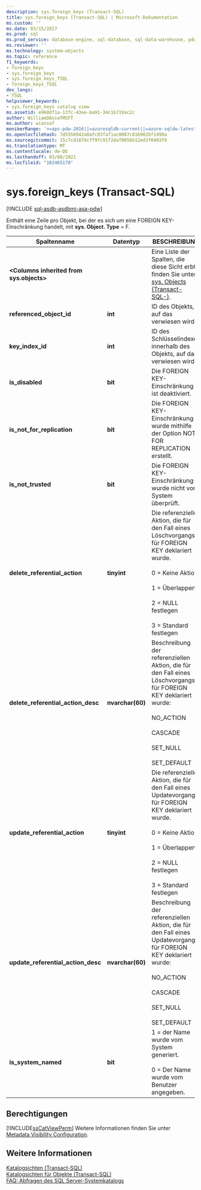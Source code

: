 ```yaml
---
description: sys.foreign_keys (Transact-SQL)
title: sys.foreign_keys (Transact-SQL) | Microsoft-Dokumentation
ms.custom: ''
ms.date: 03/15/2017
ms.prod: sql
ms.prod_service: database-engine, sql-database, sql-data-warehouse, pdw
ms.reviewer: ''
ms.technology: system-objects
ms.topic: reference
f1_keywords:
- foreign_keys
- sys.foreign_keys
- sys.foreign_keys_TSQL
- foreign_keys_TSQL
dev_langs:
- TSQL
helpviewer_keywords:
- sys.foreign_keys catalog view
ms.assetid: e960df1a-13fc-43ee-ba91-34c1b719ac2c
author: WilliamDAssafMSFT
ms.author: wiassaf
monikerRange: '>=aps-pdw-2016||=azuresqldb-current||=azure-sqldw-latest||>=sql-server-2016||>=sql-server-linux-2017||=azuresqldb-mi-current'
ms.openlocfilehash: 7d5558942a0afc83fa71ac0087c816902bf1498a
ms.sourcegitcommit: 15c7cd187dcff9fc91f2daf0056b12ed3f0403f0
ms.translationtype: MT
ms.contentlocale: de-DE
ms.lasthandoff: 03/08/2021
ms.locfileid: "102465178"
---
```

# <a name="sysforeign_keys-transact-sql"></a>sys.foreign_keys (Transact-SQL)
[!INCLUDE [sql-asdb-asdbmi-asa-pdw](../../includes/applies-to-version/sql-asdb-asdbmi-asa-pdw.md)]

  Enthält eine Zeile pro Objekt, bei der es sich um eine FOREIGN KEY-Einschränkung handelt, mit **sys. Object. Type** = F.  
  
|Spaltenname|Datentyp|BESCHREIBUNG|  
|-----------------|---------------|-----------------|  
|**\<Columns inherited from sys.objects>**||Eine Liste der Spalten, die diese Sicht erbt, finden Sie unter [sys. Objects &#40;Transact-SQL-&#41;](../../relational-databases/system-catalog-views/sys-objects-transact-sql.md).|  
|**referenced_object_id**|**int**|ID des Objekts, auf das verwiesen wird.|  
|**key_index_id**|**int**|ID des Schlüsselindexes innerhalb des Objekts, auf das verwiesen wird.|  
|**is_disabled**|**bit**|Die FOREIGN KEY-Einschränkung ist deaktiviert.|  
|**is_not_for_replication**|**bit**|Die FOREIGN KEY-Einschränkung wurde mithilfe der Option NOT FOR REPLICATION erstellt.|  
|**is_not_trusted**|**bit**|Die FOREIGN KEY-Einschränkung wurde nicht vom System überprüft.|  
|**delete_referential_action**|**tinyint**|Die referenzielle Aktion, die für den Fall eines Löschvorgangs für FOREIGN KEY deklariert wurde.<br /><br /> 0 = Keine Aktion<br /><br /> 1 = Überlappend<br /><br /> 2 = NULL festlegen<br /><br /> 3 = Standard festlegen|  
|**delete_referential_action_desc**|**nvarchar(60)**|Beschreibung der referenziellen Aktion, die für den Fall eines Löschvorgangs für FOREIGN KEY deklariert wurde:<br /><br /> NO_ACTION<br /><br /> CASCADE<br /><br /> SET_NULL<br /><br /> SET_DEFAULT|  
|**update_referential_action**|**tinyint**|Die referenzielle Aktion, die für den Fall eines Updatevorgangs für FOREIGN KEY deklariert wurde.<br /><br /> 0 = Keine Aktion<br /><br /> 1 = Überlappend<br /><br /> 2 = NULL festlegen<br /><br /> 3 = Standard festlegen|  
|**update_referential_action_desc**|**nvarchar(60)**|Beschreibung der referenziellen Aktion, die für den Fall eines Updatevorgangs für FOREIGN KEY deklariert wurde:<br /><br /> NO_ACTION<br /><br /> CASCADE<br /><br /> SET_NULL<br /><br /> SET_DEFAULT|  
|**is_system_named**|**bit**|1 = der Name wurde vom System generiert.<br /><br /> 0 = Der Name wurde vom Benutzer angegeben.|  
  
## <a name="permissions"></a>Berechtigungen  
 [!INCLUDE[ssCatViewPerm](../../includes/sscatviewperm-md.md)] Weitere Informationen finden Sie unter [Metadata Visibility Configuration](../../relational-databases/security/metadata-visibility-configuration.md).  
  
## <a name="see-also"></a>Weitere Informationen  
 [Katalogsichten &#40;Transact-SQL&#41;](../../relational-databases/system-catalog-views/catalog-views-transact-sql.md)   
 [Katalogsichten für Objekte &#40;Transact-SQL&#41;](../../relational-databases/system-catalog-views/object-catalog-views-transact-sql.md)   
 [FAQ: Abfragen des SQL Server-Systemkatalogs](../../relational-databases/system-catalog-views/querying-the-sql-server-system-catalog-faq.yml)  
  
  
